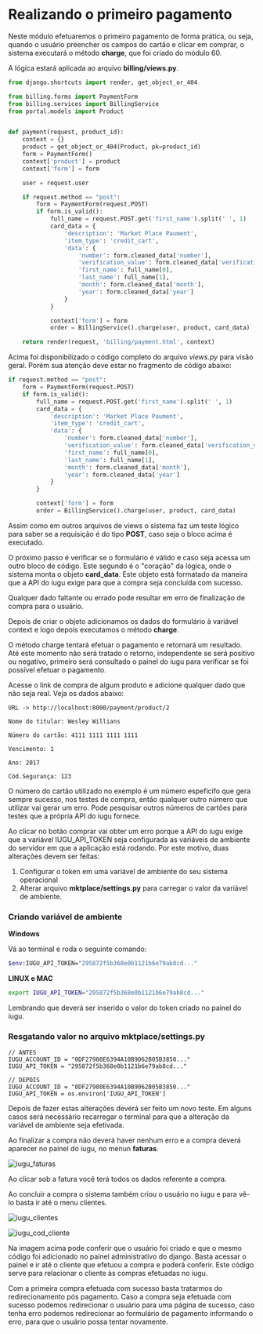 # Realizando o primeiro pagamento

Neste módulo efetuaremos o primeiro pagamento de forma prática, ou seja, quando o usuário preencher os campos do cartão e clicar em comprar, o sistema executará o método **charge**, que foi criado do módulo 60.

A lógica estará aplicada ao arquivo **billing/views.py**.

```python
from django.shortcuts import render, get_object_or_404

from billing.forms import PaymentForm
from billing.services import BillingService
from portal.models import Product


def payment(request, product_id):
    context = {}
    product = get_object_or_404(Product, pk=product_id)
    form = PaymentForm()
    context['product'] = product
    context['form'] = form

    user = request.user

    if request.method == "post":
        form = PaymentForm(request.POST)
        if form.is_valid():
            full_name = request.POST.get('first_name').split(' ', 1)
            card_data = {
                'description': 'Market Place Paument',
                'item_type': 'credit_cart',
                'data': {
                    'number': form.cleaned_data['number'],
                    'verification_value': form.cleaned_data['verification_value'],
                    'first_name': full_name[0],
                    'last_name': full_name[1],
                    'month': form.cleaned_data['month'],
                    'year': form.cleaned_data['year']
                }
            }

            context['form'] = form
            order = BillingService().charge(user, product, card_data)

    return render(request, 'billing/payment.html', context)
```

Acima foi disponibilizado o código completo do arquivo *views.py* para visão geral. Porém sua atenção deve estar no fragmento de código abaixo:

```python
if request.method == "post":
    form = PaymentForm(request.POST)
    if form.is_valid():
        full_name = request.POST.get('first_name').split(' ', 1)
        card_data = {
            'description': 'Market Place Paument',
            'item_type': 'credit_cart',
            'data': {
                'number': form.cleaned_data['number'],
                'verification_value': form.cleaned_data['verification_value'],
                'first_name': full_name[0],
                'last_name': full_name[1],
                'month': form.cleaned_data['month'],
                'year': form.cleaned_data['year']
            }
        }

        context['form'] = form
        order = BillingService().charge(user, product, card_data)
```

Assim como em outros arquivos de views o sistema faz um teste lógico para saber se a requisição é do tipo **POST**, caso seja o bloco acima é executado.

O próximo passo é verificar se o formulário é válido e caso seja acessa um outro bloco de código. Este segundo é o "coração" da lógica, onde o sistema monta o objeto **card_data**. Este objeto está formatado da maneira que a API do iugu exige para que a compra seja concluída com sucesso.

Qualquer dado faltante ou errado pode resultar em erro de finalização de compra para o usuário.

Depois de criar o objeto adicionamos os dados do formulário à variável context e logo depois executamos o método **charge**.

O método charge tentará efetuar o pagamento e retornará um resultado. Até este momento não será tratado o retorno, independente se será positivo ou negativo, primeiro será consultado o painel do iugu para verificar se foi possível efetuar o pagamento.

Acesse o link de compra de algum produto e adicione qualquer dado que não seja real. Veja os dados abaixo:

```
URL -> http://localhost:8000/payment/product/2

Nome do titular: Wesley Willians

Número do cartão: 4111 1111 1111 1111

Vencimento: 1

Ano: 2017

Cód.Segurança: 123
```

O número do cartão utilizado no exemplo é um número espefícifo que gera sempre sucesso, nos testes de compra, então qualquer outro número que utilizar vai gerar um erro. Pode pesquisar outros números de cartões para testes que a própria API do iugu fornece.

Ao clicar no botão comprar vai obter um erro porque a API do iugu exige que a variável IUGU_API_TOKEN seja configurada as variáveis de ambiente do servidor em que a aplicação está rodando. Por este motivo, duas alterações devem ser feitas:

1. Configurar o token em uma variável de ambiente do seu sistema operacional
2. Alterar arquivo **mktplace/settings.py** para carregar o valor da variável de ambiente.

### Criando variável de ambiente

**__Windows__**

Vá ao terminal e roda o seguinte comando:

```sh
$env:IUGU_API_TOKEN="295872f5b368e0b1121b6e79ab8cd..."
```

**__LINUX e MAC__**

```sh
export IUGU_API_TOKEN="295872f5b368e0b1121b6e79ab8cd..."
```

Lembrando que deverá ser inserido o valor do token criado no painel do iugu.

### Resgatando valor no arquivo mktplace/settings.py

```
// ANTES
IUGU_ACCOUNT_ID = "0DF27980E6394A10B9062B05B3850..."
IUGU_API_TOKEN = "295872f5b368e0b1121b6e79ab8cd..."

// DEPOIS
IUGU_ACCOUNT_ID = "0DF27980E6394A10B9062B05B3850..."
IUGU_API_TOKEN = os.environ['IUGU_API_TOKEN']
```

Depois de fazer estas alterações deverá ser feito um novo teste. Em alguns casos será necessário recarregar o terminal para que a alteração da variável de ambiente seja efetivada.

Ao finalizar a compra não deverá haver nenhum erro e a compra deverá aparecer no painel do iugu, no menun **faturas**.

![iugu_faturas](./images/iugu_faturas.png "iugu_faturas")

Ao clicar sob a fatura você terá todos os dados referente a compra. 

Ao concluir a compra o sistema também criou o usuário no iugu e para vê-lo basta ir até o menu clientes.

![iugu_clientes](./images/iugu_clientes.png "iugu_clientes")

![iugu_cod_cliente](./images/iugu_cod_cliente.png "iugu_cod_cliente")

Na imagem acima pode conferir que o usuário foi criado e que o mesmo código foi adicionado no painel administrativo do django. Basta acessar o painel e ir até o cliente que efetuou a compra e poderá conferir. Este código serve para relacionar o cliente às compras efetuadas no iugu.

Com a primeira compra efetuada com sucesso basta tratarmos do redirecionamento pós pagamento. Caso a compra seja efetuada com sucesso podemos redirecionar o usuário para uma página de sucesso, caso tenha erro podemos redirecionar ao formulário de pagamento informando o erro, para que o usuário possa tentar novamente.